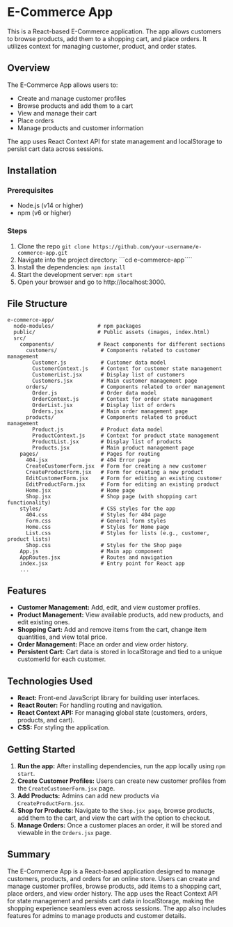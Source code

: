 # E-Commerce App

This is a React-based E-Commerce application. The app allows customers to browse products, add them to a shopping cart, and place orders. It utilizes context for managing customer, product, and order states.

## Overview
The E-Commerce App allows users to:
- Create and manage customer profiles
- Browse products and add them to a cart
- View and manage their cart
- Place orders
- Manage products and customer information

The app uses React Context API for state management and localStorage to persist cart data across sessions.

## Installation

### Prerequisites
- Node.js (v14 or higher)
- npm (v6 or higher)

### Steps
1. Clone the repo
```git clone https://github.com/your-username/e-commerce-app.git```
2. Navigate into the project directory:
```cd e-commerce-app````
3. Install the dependencies:
```npm install```
4. Start the development server:
```npm start```
5. Open your browser and go to http://localhost:3000.


## File Structure

```
e-commerce-app/
  node-modules/              # npm packages
  public/                    # Public assets (images, index.html)
  src/
    components/              # React components for different sections
      customers/              # Components related to customer management
        Customer.js           # Customer data model
        CustomerContext.js    # Context for customer state management
        CustomerList.jsx      # Display list of customers
        Customers.jsx         # Main customer management page
      orders/                 # Components related to order management
        Order.js              # Order data model
        OrderContext.js       # Context for order state management
        OrderList.jsx         # Display list of orders
        Orders.jsx            # Main order management page
      products/               # Components related to product management
        Product.js            # Product data model
        ProductContext.js     # Context for product state management
        ProductList.jsx       # Display list of products
        Products.jsx          # Main product management page
    pages/                    # Pages for routing
      404.jsx                 # 404 Error page
      CreateCustomerForm.jsx  # Form for creating a new customer
      CreateProductForm.jsx   # Form for creating a new product
      EditCustomerForm.jsx    # Form for editing an existing customer
      EditProductForm.jsx     # Form for editing an existing product
      Home.jsx                # Home page
      Shop.jsx                # Shop page (with shopping cart functionality)
    styles/                   # CSS styles for the app
      404.css                 # Styles for 404 page
      Form.css                # General form styles
      Home.css                # Styles for Home page
      List.css                # Styles for lists (e.g., customer, product lists)
      Shop.css                # Styles for the Shop page
    App.js                    # Main app component
    AppRoutes.jsx             # Routes and navigation
    index.jsx                 # Entry point for React app
    ...
```

## Features
- **Customer Management:** Add, edit, and view customer profiles.
- **Product Management:** View available products, add new products, and edit existing ones.
- **Shopping Cart:** Add and remove items from the cart, change item quantities, and view total price.
- **Order Management:** Place an order and view order history.
- **Persistent Cart:** Cart data is stored in localStorage and tied to a unique customerId for each customer.

## Technologies Used
- **React:** Front-end JavaScript library for building user interfaces.
- **React Router:** For handling routing and navigation.
- **React Context API:** For managing global state (customers, orders, products, and cart).
- **CSS:** For styling the application.

## Getting Started
1. **Run the app:** After installing dependencies, run the app locally using `npm start`.
2. **Create Customer Profiles:** Users can create new customer profiles from the `CreateCustomerForm.jsx` page.
3. **Add Products:** Admins can add new products via `CreateProductForm.jsx`.
4. **Shop for Products:** Navigate to the `Shop.jsx page`, browse products, add them to the cart, and view the cart with the option to checkout.
5. **Manage Orders:** Once a customer places an order, it will be stored and viewable in the `Orders.jsx` page.

## Summary
The E-Commerce App is a React-based application designed to manage customers, products, and orders for an online store. Users can create and manage customer profiles, browse products, add items to a shopping cart, place orders, and view order history. The app uses the React Context API for state management and persists cart data in localStorage, making the shopping experience seamless even across sessions. The app also includes features for admins to manage products and customer details.